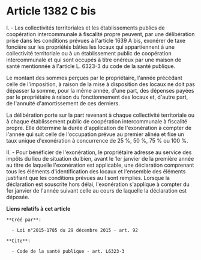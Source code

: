 # Article 1382 C bis

I. - Les collectivités territoriales et les établissements publics de coopération intercommunale à fiscalité propre peuvent,
par une délibération prise dans les conditions prévues à l'article 1639 A bis, exonérer de taxe foncière sur les propriétés
bâties les locaux qui appartiennent à une collectivité territoriale ou à un établissement public de coopération
intercommunale et qui sont occupés à titre onéreux par une maison de santé mentionnée à l'article L. 6323-3 du code de la
santé publique.

Le montant des sommes perçues par le propriétaire, l'année précédant celle de l'imposition, à raison de la mise à disposition
des locaux ne doit pas dépasser la somme, pour la même année, d'une part, des dépenses payées par le propriétaire à raison du
fonctionnement des locaux et, d'autre part, de l'annuité d'amortissement de ces derniers.

La délibération porte sur la part revenant à chaque collectivité territoriale ou à chaque établissement public de coopération
intercommunale à fiscalité propre. Elle détermine la durée d'application de l'exonération à compter de l'année qui suit celle
de l'occupation prévue au premier alinéa et fixe un taux unique d'exonération à concurrence de 25 %, 50 %, 75 % ou 100 %.

II. - Pour bénéficier de l'exonération, le propriétaire adresse au service des impôts du lieu de situation du bien, avant le
1er janvier de la première année au titre de laquelle l'exonération est applicable, une déclaration comprenant tous les
éléments d'identification des locaux et l'ensemble des éléments justifiant que les conditions prévues au I sont remplies.
Lorsque la déclaration est souscrite hors délai, l'exonération s'applique à compter du 1er janvier de l'année suivant celle
au cours de laquelle la déclaration est déposée.

**Liens relatifs à cet article**

	**Créé par**:

	  - Loi n°2015-1785 du 29 décembre 2015 - art. 92

	**Cite**:

	  - Code de la santé publique - art. L6323-3
